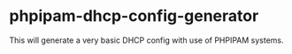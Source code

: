 # phpipam-dhcp-config-generator
This will generate a very basic DHCP config with use of PHPIPAM systems.
